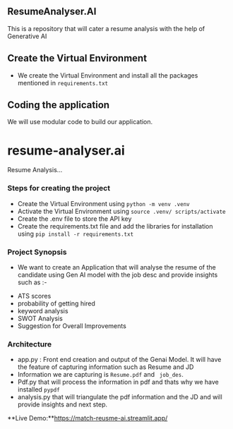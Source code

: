 ## ResumeAnalyser.AI

This is a repository that will cater a resume analysis with the help of Generative AI


## Create the Virtual Environment

- We create the Virtual Environment and install all the packages mentioned in `requirements.txt`

## Coding the application

We will use modular code to build our application.

# resume-analyser.ai

Resume Analysis...

### Steps for creating the project

- Create the Virtual Environment using `python -m venv .venv`
- Activate the Virtual Environment using `source .venv/
scripts/activate`
- Create the .env file to store the API key
- Create the requirements.txt file and add the libraries for installation using `pip install -r requirements.txt`

### Project Synopsis

- We want to create an Application that will analyse the resume of the candidate using Gen AI model with the job desc and provide insights such as :-

* ATS scores
* probability of getting hired
* keyword analysis
* SWOT Analysis
* Suggestion for Overall Improvements

### Architecture

- app.py : Front end creation and output of the Genai Model.
  It will have the feature of capturing information such as Resume and JD
- Information we are capturing is `Resume.pdf` and ` job_des`.
- Pdf.py that will process the information in pdf and thats why we have installed `pypdf `
- analysis.py that will triangulate the pdf information and the JD and will provide insights and next step.




**Live Demo:**https://match-reusme-ai.streamlit.app/
